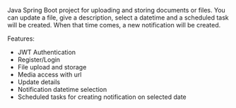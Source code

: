 Java Spring Boot project for uploading and storing documents or files.
You can update a file, give a description, select a datetime and a scheduled task will be created. When that time comes, a new notification will be created.

Features:

* JWT Authentication
* Register/Login
* File upload and storage
* Media access with url
* Update details
* Notification datetime selection
* Scheduled tasks for creating notification on selected date
